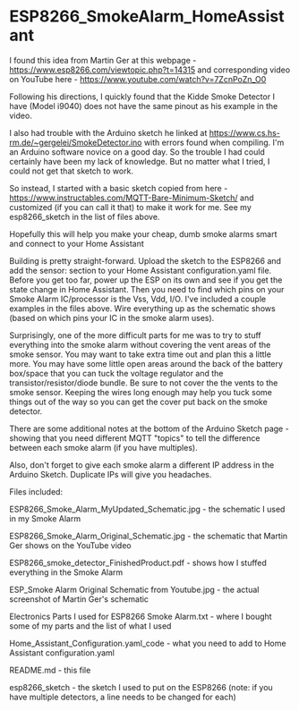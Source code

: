 # ESP8266_SmokeAlarm_HomeAssistant

I found this idea from Martin Ger at this webpage - https://www.esp8266.com/viewtopic.php?t=14315  and corresponding video on YouTube here - https://www.youtube.com/watch?v=7ZcnPoZn_O0

Following his directions, I quickly found that the Kidde Smoke Detector I have (Model i9040) does not have the same pinout as his example in the video.

I also had trouble with the Arduino sketch he linked at https://www.cs.hs-rm.de/~gergelei/SmokeDetector.ino with errors found when compiling. I'm an Arduino software novice on a good day. So the trouble I had could certainly have been my lack of knowledge. But no matter what I tried, I could not get that sketch to work.

So instead, I started with a basic sketch copied from here - https://www.instructables.com/MQTT-Bare-Minimum-Sketch/   and customized (if you can call it that) to make it work for me. See my esp8266_sketch in the list of files above.

Hopefully this will help you make your cheap, dumb smoke alarms smart and connect to your Home Assistant

Building is pretty straight-forward. Upload the sketch to the ESP8266 and add the sensor: section to your Home Assistant configuration.yaml file. Before you get too far, power up the ESP on its own and see if you get the state change in Home Assistant. Then you need to find which pins on your Smoke Alarm IC/processor is the Vss, Vdd, I/O. I've included a couple examples in the files above. Wire everything up as the schematic shows (based on which pins your IC in the smoke alarm uses). 

Surprisingly, one of the more difficult parts for me was to try to stuff everything into the smoke alarm without covering the vent areas of the smoke sensor. You may want to take extra time out and plan this a little more. You may have some little open areas around the back of the battery box/space that you can tuck the voltage regulator and the transistor/resistor/diode bundle. Be sure to not cover the the vents to the smoke sensor. Keeping the wires long enough may help you tuck some things out of the way so you can get the cover put back on the smoke detector.

There are some additional notes at the bottom of the Arduino Sketch page - showing that you need different MQTT "topics" to tell the difference between each smoke alarm (if you have multiples).

Also, don't forget to give each smoke alarm a different IP address in the Arduino Sketch. Duplicate IPs will give you headaches.


Files included:

ESP8266_Smoke_Alarm_MyUpdated_Schematic.jpg          -  the schematic I used in my Smoke Alarm

ESP8266_Smoke_Alarm_Original_Schematic.jpg           -  the schematic that Martin Ger shows on the YouTube video

ESP8266_smoke_detector_FinishedProduct.pdf           -  shows how I stuffed everything in the Smoke Alarm

ESP_Smoke Alarm Original Schematic from Youtube.jpg  -  the actual screenshot of Martin Ger's schematic

Electronics Parts I used for ESP8266 Smoke Alarm.txt -  where I bought some of my parts and the list of what I used

Home_Assistant_Configuration.yaml_code               -  what you need to add to Home Assistant configuration.yaml

README.md                                            -  this file

esp8266_sketch                                       -  the sketch I used to put on the ESP8266 (note: if you have multiple detectors, a line needs to be changed for each)
